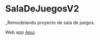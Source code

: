 # SalaDeJuegosV2

_Remodelando proyecto de sala de juegos.

Web app [Aqui](https://saladejuegosv2.web.app/).